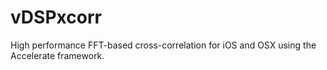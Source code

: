 vDSPxcorr
=========

High performance FFT-based cross-correlation for iOS and OSX using the Accelerate framework.